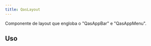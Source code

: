 ```yaml
---
title: QasLayout
---
```


<div class="flex q-gutter-x-md">
  <doc-link title="Componente" name="QasAppBar" to="/components/app-bar" />
  <doc-link title="Componente" name="QasAppMenu" to="/components/app-menu" />
  <doc-link title="Quasar Componente" name="QLayout" href="https://quasar.dev/layout/layout#introduction" />
</div>

Componente de layout que engloba o "QasAppBar" e "QasAppMenu".

<doc-api file="layout/QasLayout" name="QasLayout" />


## Uso
<doc-example file="QasLayout/Basic" title="Básico" />
